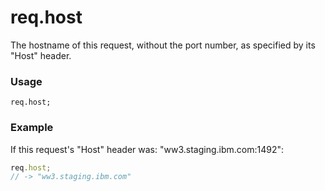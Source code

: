 # req.host
The hostname of this request, without the port number, as specified by its "Host" header.


### Usage
```usage
req.host;
```

### Example

If this request's "Host" header was: "ww3.staging.ibm.com:1492":

```javascript
req.host;
// -> "ww3.staging.ibm.com"
```









<docmeta name="displayName" value="req.host">
<docmeta name="pageType" value="property">
